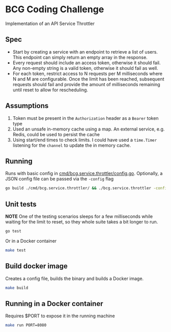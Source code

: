 # BCG Coding Challenge

Implementation of an API Service Throttler

## Spec

- Start by creating a service with an endpoint to retrieve a list of users. This endpoint can simply return an empty array in the response.
- Every request should include an access token, otherwise it should fail. Any non-empty string is a valid token, otherwise it should fail as well.
- For each token, restrict access to N requests per M milliseconds where N and M are configurable. Once the limit has been reached, subsequent requests should fail and provide the amount of milliseconds remaining until reset to allow for rescheduling.

## Assumptions

1. Token must be present in the `Authorization` header as a `Bearer` token type
2. Used an unsafe in-memory cache using a map. An external service, e.g. Redis, could be used to persist the cache
3. Using start/end times to check limits. I could have used a `time.Timer` listening for the `channel` to update the in memory cache.

## Running

Runs with basic config in [cmd/bcg.service.throttler/config.go](cmd/bcg.service.throttler/config.go).
Optionally, a JSON config file can be passed via the `-config` flag

```sh
go build ./cmd/bcg.service.throttler/ && ./bcg.service.throttler -config config.json
```

## Unit tests

**NOTE**
One of the testing scenarios sleeps for a few milliseconds while waiting for the limit to reset, so they whole suite takes a bit longer to run.

```sh
go test
```

Or in a Docker container

```sh
make test
```

## Build docker image

Creates a config file, builds the binary and builds a Docker image.

```sh
make build
```

## Running in a Docker container

Requires $PORT to expose it in the running machine

```sh
make run PORT=8080
```